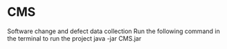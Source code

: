 # CMS
Software change and defect data collection
Run the following command in the terminal to run the project 
java -jar CMS.jar
